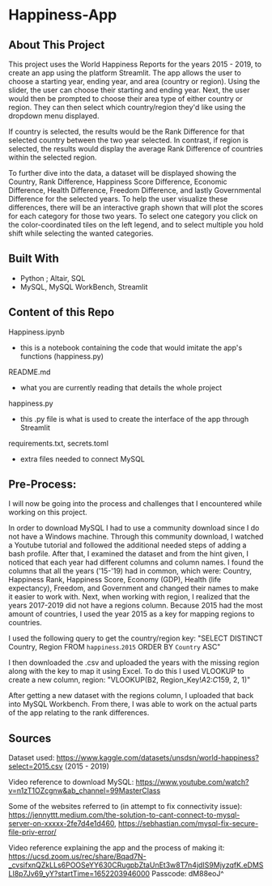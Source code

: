 # Happiness-App
## About This Project
This project uses the World Happiness Reports for the years 2015 - 2019, to create an app using the platform Streamlit. The app allows the user to choose a starting year, ending year, and area (country or region). Using the slider, the user can choose their starting and ending year. Next, the user would then be prompted to choose their area type of either country or region. They can then select which country/region they'd like using the dropdown menu displayed.

If country is selected, the results would be the Rank Difference for that selected country between the two year selected. In contrast, if region is selected, the results would display the average Rank Difference of countries within the selected region. 

To further dive into the data, a dataset will be displayed showing the Country, Rank Difference, Happiness Score Difference, Economic Difference, Health Difference, Freedom Difference, and lastly Governmental Difference for the selected years. To help the user visualize these differences, there will be an interactive graph shown that will plot the scores for each category for those two years. To select one category you click on the color-coordinated tiles on the left legend, and to select multiple you hold shift while selecting the wanted categories. 


## Built With
- Python ; Altair, SQL
- MySQL, MySQL WorkBench, Streamlit

## Content of this Repo
Happiness.ipynb
- this is a notebook containing the code that would imitate the app's functions (happiness.py)

README.md
- what you are currently reading that details the whole project

happiness.py 
- this .py file is what is used to create the interface of the app through Streamlit

requirements.txt, secrets.toml
- extra files needed to connect MySQL

## Pre-Process: 
I will now be going into the process and challenges that I encountered while working on this project.

In order to download MySQL I had to use a community download since I do not have a Windows machine. Through this community download, I watched a Youtube tutorial and followed the additional needed steps of adding a bash profile. After that, I examined the dataset and from the hint given, I noticed that each year had different columns and column names. I found the columns that all the years ('15-'19) had in common, which were: Country, Happiness Rank, Happiness Score, Economy (GDP), Health (life expectancy), Freedom, and Government and changed their names to make it easier to work with. Next, when working with region, I realized that the years 2017-2019 did not have a regions column. Because 2015 had the most amount of countries, I used the year 2015 as a key for mapping regions to countries.

I used the following query to get the country/region key:
"SELECT DISTINCT Country, Region FROM `happiness`.`2015` ORDER BY `Country` ASC"

I then downloaded the .csv and uploaded the years with the missing region along with the key to map it using Excel. 
To do this I used VLOOKUP to create a new column, region: 
"VLOOKUP(B2, Region_Key!$A$2:$C$159, 2, 1)"

After getting a new dataset with the regions column, I uploaded that back into MySQL Workbench. From there, I was able to work on the actual parts of the app relating to the rank differences. 


## Sources 
Dataset used: 
https://www.kaggle.com/datasets/unsdsn/world-happiness?select=2015.csv (2015 - 2019)

Video reference to download MySQL: 
https://www.youtube.com/watch?v=n1zT1OZcgnw&ab_channel=99MasterClass

Some of the websites referred to (in attempt to fix connectivity issue): 
https://jennyttt.medium.com/the-solution-to-cant-connect-to-mysql-server-on-xxxxx-2fe7d4e1d460, 
https://sebhastian.com/mysql-fix-secure-file-priv-error/

Video reference explaining the app and the process of making it: 
https://ucsd.zoom.us/rec/share/Bqad7N-_cvsifxnQZkLLs6POOSeYY630CRugpbZtaUnEt3w8T7n4jdIS9MjyzqfK.eDMSLI8p7Jv69_yY?startTime=1652203946000
Passcode: dM88eoJ^


